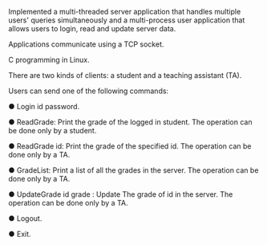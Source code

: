Implemented a multi-threaded server application that handles multiple users' queries simultaneously and a multi-process user application that allows users to login, read and update server data. 

Applications communicate using a TCP socket.

C programming in Linux.

There are two kinds of clients: a student and a teaching assistant (TA).

Users can send one of the following commands:

● Login id password.

● ReadGrade: Print the grade of the logged in student. The operation can be done
only by a student.

● ReadGrade id: Print the grade of the specified id. The operation can be done
only by a TA.

● GradeList: Print a list of all the grades in the server. The operation can be done
only by a TA. 

● UpdateGrade id grade : Update The grade of id in the server. The operation can be done only by a
TA.

● Logout.

● Exit.
